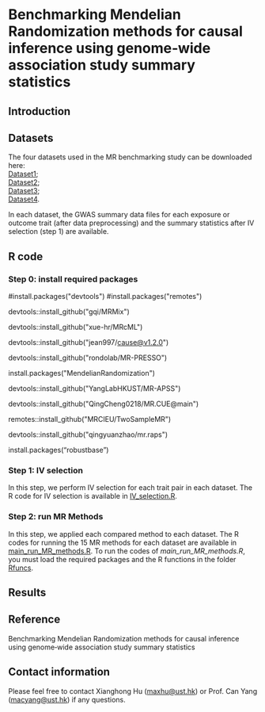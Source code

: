 # Benchmarking Mendelian Randomization methods for causal inference using genome‐wide association study summary statistics
## Introduction

## Datasets
The four datasets used in the MR benchmarking study can be downloaded here:  
[Dataset1](https://gohkust-my.sharepoint.com/:u:/r/personal/maxhu_ust_hk/Documents/MR-benchmarking-data/Dataset1.zip?csf=1&web=1&e=x1eJbM);  
[Dataset2](https://gohkust-my.sharepoint.com/:u:/r/personal/maxhu_ust_hk/Documents/MR-benchmarking-data/Dataset2.zip?csf=1&web=1&e=S3lGxS);  
[Dataset3](https://gohkust-my.sharepoint.com/:u:/r/personal/maxhu_ust_hk/Documents/MR-benchmarking-data/Dataset3.zip?csf=1&web=1&e=7rue4N);  
[Dataset4](https://gohkust-my.sharepoint.com/:u:/r/personal/maxhu_ust_hk/Documents/MR-benchmarking-data/Dataset4.zip?csf=1&web=1&e=MOQUXH). 

In each dataset, the GWAS summary data files for each exposure or outcome trait (after data preprocessing) and the summary statistics after IV selection (step 1) are available.

## R code
### Step 0: install required packages
#install.packages("devtools")
#install.packages("remotes")

devtools::install_github("gqi/MRMix")

devtools::install_github("xue-hr/MRcML")

devtools::install_github("jean997/cause@v1.2.0")

devtools::install_github("rondolab/MR-PRESSO")

install.packages("MendelianRandomization")

devtools::install_github("YangLabHKUST/MR-APSS")

devtools::install_github("QingCheng0218/MR.CUE@main")

remotes::install_github("MRCIEU/TwoSampleMR")

devtools::install_github("qingyuanzhao/mr.raps")

install.packages(“robustbase”)

### Step 1: IV selection 
In this step, we perform IV selection for each trait pair in each dataset.
The R code for IV selection is available in [IV_selection.R](https://github.com/YangLabHKUST/MRbenchmarking/blob/main/IV_selection.R).


### Step 2: run MR Methods
In this step, we applied each compared method to each dataset.
The R codes for running the 15 MR methods for each dataset are available in [main_run_MR_methods.R](https://github.com/YangLabHKUST/MRbenchmarking/blob/main/main_run_MR_methods.R).
To run the codes of *main_run_MR_methods.R*, you must load the required packages and the R functions in the folder [Rfuncs](https://github.com/YangLabHKUST/MRbenchmarking/tree/main/Rfuncs). 

## Results

## Reference
Benchmarking Mendelian Randomization methods for causal inference using genome‐wide association study summary statistics

## Contact information
Please feel free to contact Xianghong Hu (maxhu@ust.hk) or Prof. Can Yang (macyang@ust.hk) if any questions.
